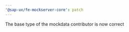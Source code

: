 ```yaml
---
'@sap-ux/fe-mockserver-core': patch
---
```


The base type of the mockdata contributor is now correct
